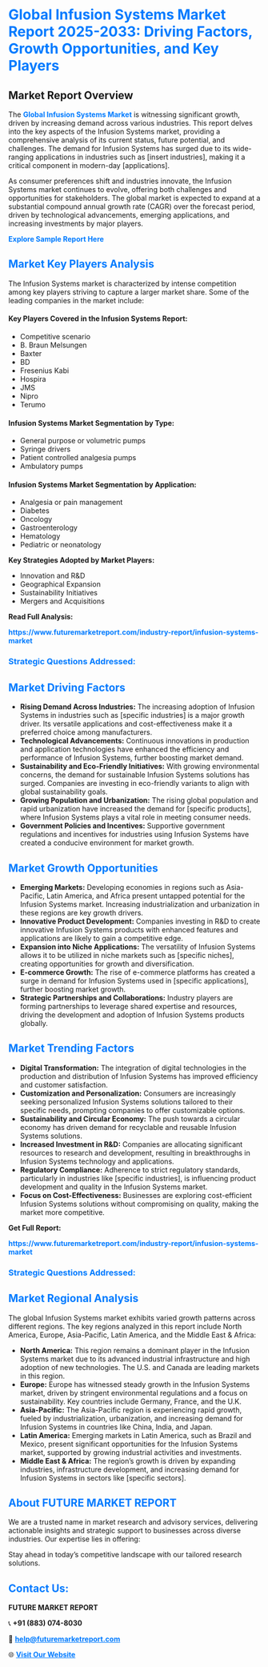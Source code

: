 <h1 style="color: #007BFF;">Global Infusion Systems Market Report 2025-2033: Driving Factors, Growth Opportunities, and Key Players</h1>

<section id="overview">
<h2>Market Report Overview</h2>
<p>The <a href="https://www.futuremarketreport.com/industry-report/infusion-systems-market" style="color: #007BFF; text-decoration: none;"><strong>Global Infusion Systems Market</strong></a> is witnessing significant growth, driven by increasing demand across various industries. This report delves into the key aspects of the Infusion Systems market, providing a comprehensive analysis of its current status, future potential, and challenges. The demand for Infusion Systems has surged due to its wide-ranging applications in industries such as [insert industries], making it a critical component in modern-day [applications].</p>
<p>As consumer preferences shift and industries innovate, the Infusion Systems market continues to evolve, offering both challenges and opportunities for stakeholders. The global market is expected to expand at a substantial compound annual growth rate (CAGR) over the forecast period, driven by technological advancements, emerging applications, and increasing investments by major players.</p>
</section>

<section id="overview">
<p><a href="https://www.futuremarketreport.com/request-sample/reportId=63363" style="color: #007BFF; text-decoration: none;"><strong>Explore Sample Report Here</strong></a></p>
</section>

<section id="key-players">
<h2 style="color: #007BFF;">Market Key Players Analysis</h2>
<p>The Infusion Systems market is characterized by intense competition among key players striving to capture a larger market share. Some of the leading companies in the market include:</p>
<h4>Key Players Covered in the Infusion Systems Report:</h4>
<ul><li>Competitive scenario</li><li>B. Braun Melsungen</li><li>Baxter</li><li>BD</li><li>Fresenius Kabi</li><li>Hospira</li><li>JMS</li><li>Nipro</li><li>Terumo</li></ul>
<h4>Infusion Systems Market Segmentation by Type:</h4>
<ul><li>General purpose or volumetric pumps</li><li>Syringe drivers</li><li>Patient controlled analgesia pumps</li><li>Ambulatory pumps</li></ul>

<h4>Infusion Systems Market Segmentation by Application:</h4>
<ul><li>Analgesia or pain management</li><li>Diabetes</li><li>Oncology</li><li>Gastroenterology</li><li>Hematology</li><li>Pediatric or neonatology</li></ul>
<p><strong>Key Strategies Adopted by Market Players:</strong></p>
<ul>
<li>Innovation and R&D</li>
<li>Geographical Expansion</li>
<li>Sustainability Initiatives</li>
<li>Mergers and Acquisitions</li>
</ul>
</section>

<section>
<p><strong>Read Full Analysis: </strong></p><a href="https://www.futuremarketreport.com/industry-report/infusion-systems-market" style="color: #007BFF; text-decoration: none;"><strong>https://www.futuremarketreport.com/industry-report/infusion-systems-market</strong></a>
<h3 style="color: #007BFF;">Strategic Questions Addressed:</h3>
</section>

<section id="driving-factors">
<h2 style="color: #007BFF;">Market Driving Factors</h2>
<ul>
<li><strong>Rising Demand Across Industries:</strong> The increasing adoption of Infusion Systems in industries such as [specific industries] is a major growth driver. Its versatile applications and cost-effectiveness make it a preferred choice among manufacturers.</li>
<li><strong>Technological Advancements:</strong> Continuous innovations in production and application technologies have enhanced the efficiency and performance of Infusion Systems, further boosting market demand.</li>
<li><strong>Sustainability and Eco-Friendly Initiatives:</strong> With growing environmental concerns, the demand for sustainable Infusion Systems solutions has surged. Companies are investing in eco-friendly variants to align with global sustainability goals.</li>
<li><strong>Growing Population and Urbanization:</strong> The rising global population and rapid urbanization have increased the demand for [specific products], where Infusion Systems plays a vital role in meeting consumer needs.</li>
<li><strong>Government Policies and Incentives:</strong> Supportive government regulations and incentives for industries using Infusion Systems have created a conducive environment for market growth.</li>
</ul>
</section>

<section id="growth-opportunities">
<h2 style="color: #007BFF;">Market Growth Opportunities</h2>
<ul>
<li><strong>Emerging Markets:</strong> Developing economies in regions such as Asia-Pacific, Latin America, and Africa present untapped potential for the Infusion Systems market. Increasing industrialization and urbanization in these regions are key growth drivers.</li>
<li><strong>Innovative Product Development:</strong> Companies investing in R&D to create innovative Infusion Systems products with enhanced features and applications are likely to gain a competitive edge.</li>
<li><strong>Expansion into Niche Applications:</strong> The versatility of Infusion Systems allows it to be utilized in niche markets such as [specific niches], creating opportunities for growth and diversification.</li>
<li><strong>E-commerce Growth:</strong> The rise of e-commerce platforms has created a surge in demand for Infusion Systems used in [specific applications], further boosting market growth.</li>
<li><strong>Strategic Partnerships and Collaborations:</strong> Industry players are forming partnerships to leverage shared expertise and resources, driving the development and adoption of Infusion Systems products globally.</li>
</ul>
</section>

<section id="trending-factors">
<h2 style="color: #007BFF;">Market Trending Factors</h2>
<ul>
<li><strong>Digital Transformation:</strong> The integration of digital technologies in the production and distribution of Infusion Systems has improved efficiency and customer satisfaction.</li>
<li><strong>Customization and Personalization:</strong> Consumers are increasingly seeking personalized Infusion Systems solutions tailored to their specific needs, prompting companies to offer customizable options.</li>
<li><strong>Sustainability and Circular Economy:</strong> The push towards a circular economy has driven demand for recyclable and reusable Infusion Systems solutions.</li>
<li><strong>Increased Investment in R&D:</strong> Companies are allocating significant resources to research and development, resulting in breakthroughs in Infusion Systems technology and applications.</li>
<li><strong>Regulatory Compliance:</strong> Adherence to strict regulatory standards, particularly in industries like [specific industries], is influencing product development and quality in the Infusion Systems market.</li>
<li><strong>Focus on Cost-Effectiveness:</strong> Businesses are exploring cost-efficient Infusion Systems solutions without compromising on quality, making the market more competitive.</li>
</ul>
</section>

<section>
<p><strong>Get Full Report: </strong></p><a href="https://www.futuremarketreport.com/industry-report/infusion-systems-market" style="color: #007BFF; text-decoration: none;"><strong>https://www.futuremarketreport.com/industry-report/infusion-systems-market</strong></a>
<h3 style="color: #007BFF;">Strategic Questions Addressed:</h3>
</section>


<section id="regional-analysis">
<h2 style="color: #007BFF;">Market Regional Analysis</h2>
<p>The global Infusion Systems market exhibits varied growth patterns across different regions. The key regions analyzed in this report include North America, Europe, Asia-Pacific, Latin America, and the Middle East & Africa:</p>
<ul>
<li><strong>North America:</strong> This region remains a dominant player in the Infusion Systems market due to its advanced industrial infrastructure and high adoption of new technologies. The U.S. and Canada are leading markets in this region.</li>
<li><strong>Europe:</strong> Europe has witnessed steady growth in the Infusion Systems market, driven by stringent environmental regulations and a focus on sustainability. Key countries include Germany, France, and the U.K.</li>
<li><strong>Asia-Pacific:</strong> The Asia-Pacific region is experiencing rapid growth, fueled by industrialization, urbanization, and increasing demand for Infusion Systems in countries like China, India, and Japan.</li>
<li><strong>Latin America:</strong> Emerging markets in Latin America, such as Brazil and Mexico, present significant opportunities for the Infusion Systems market, supported by growing industrial activities and investments.</li>
<li><strong>Middle East & Africa:</strong> The region’s growth is driven by expanding industries, infrastructure development, and increasing demand for Infusion Systems in sectors like [specific sectors].</li>
</ul>
</section>

<footer>
<h2 style="color: #007BFF;">About FUTURE MARKET REPORT</h2>
<p>We are a trusted name in market research and advisory services, delivering actionable insights and strategic support to businesses across diverse industries. Our expertise lies in offering:</p>

<p>Stay ahead in today’s competitive landscape with our tailored research solutions.</p>

<h2 style="color: #007BFF;">Contact Us:</h2>
<p><strong>FUTURE MARKET REPORT</strong></p>
<p>📞 <strong>+91 (883) 074-8030</strong></p>
<p>📧 <strong><a href="mailto:help@futuremarketreport.com" style="color: #007BFF;">help@futuremarketreport.com</a></strong></p>
<p>🌐 <strong><a href="https://www.futuremarketreport.com/" style="color: #007BFF;">Visit Our Website</a></strong></p>
</footer>